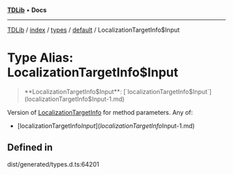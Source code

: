 [**TDLib**](../../../../../../README.md) • **Docs**

***

[TDLib](../../../../../../modules.md) / [index](../../../../../README.md) / [types](../../../README.md) / [default](../README.md) / LocalizationTargetInfo$Input

# Type Alias: LocalizationTargetInfo$Input

> **LocalizationTargetInfo$Input**: [`localizationTargetInfo$Input`](localizationTargetInfo$Input-1.md)

Version of [LocalizationTargetInfo](LocalizationTargetInfo.md) for method parameters.
Any of:
- [localizationTargetInfo$Input](localizationTargetInfo$Input-1.md)

## Defined in

dist/generated/types.d.ts:64201
